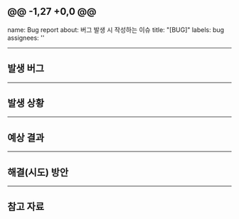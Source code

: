 @@ -1,27 +0,0 @@
---
name: Bug report
about: 버그 발생 시 작성하는 이슈
title: "[BUG]"
labels: bug
assignees: ''

---

## 발생 버그
 <!-- 발생한 버그를 간략하게 설명해주세요 -->

***
## 발생 상황
 <!-- 발생 상황을 Given-When-Then 에 맞게 작성해주세요 -->

***
## 예상 결과
 <!-- 정상적으로 작동 시 예상했던 결과가 무엇이었는지 작성해주세요 -->

***
## 해결(시도) 방안
 <!-- 버그를 해결하기 위해 실시했던 시도들을 작성해주세요 -->

***
## 참고 자료
 <!-- 버그를 해결하기 위해 참고했던 게시글 주 등의 출처를 작성해주세요 -->

